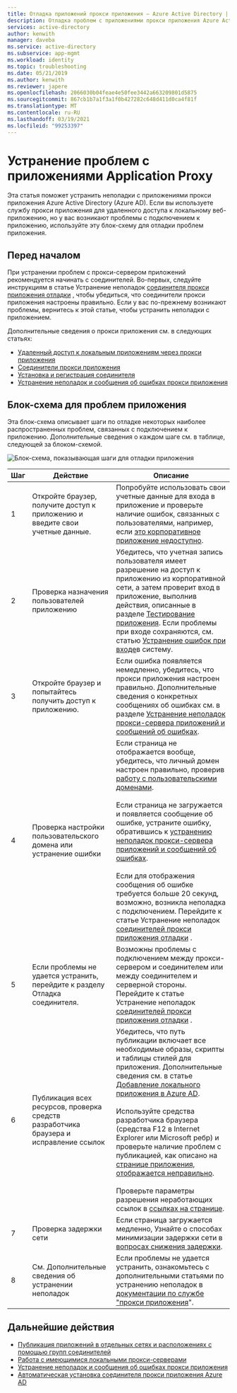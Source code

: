 ```yaml
---
title: Отладка приложений прокси приложения — Azure Active Directory | Документация Майкрософт
description: Отладка проблем с приложениями прокси приложения Azure Active Directory (Azure AD).
services: active-directory
author: kenwith
manager: daveba
ms.service: active-directory
ms.subservice: app-mgmt
ms.workload: identity
ms.topic: troubleshooting
ms.date: 05/21/2019
ms.author: kenwith
ms.reviewer: japere
ms.openlocfilehash: 2066030b04feae4e50fee3442a663209801d5875
ms.sourcegitcommit: 867cb1b7a1f3a1f0b427282c648d411d0ca4f81f
ms.translationtype: MT
ms.contentlocale: ru-RU
ms.lasthandoff: 03/19/2021
ms.locfileid: "99253397"
---
```

# <a name="debug-application-proxy-application-issues"></a>Устранение проблем с приложениями Application Proxy 

Эта статья поможет устранить неполадки с приложениями прокси приложения Azure Active Directory (Azure AD). Если вы используете службу прокси приложения для удаленного доступа к локальному веб-приложению, но у вас возникают проблемы с подключением к приложению, используйте эту блок-схему для отладки проблем приложения. 

## <a name="before-you-begin"></a>Перед началом

При устранении проблем с прокси-сервером приложений рекомендуется начинать с соединителей. Во-первых, следуйте инструкциям в статье Устранение неполадок [соединителя прокси приложения отладки](application-proxy-debug-connectors.md) , чтобы убедиться, что соединители прокси приложения настроены правильно. Если у вас по-прежнему возникают проблемы, вернитесь к этой статье, чтобы устранить неполадки с приложением.  

Дополнительные сведения о прокси приложения см. в следующих статьях:

- [Удаленный доступ к локальным приложениям через прокси приложения](application-proxy.md)
- [Соединители прокси приложения](application-proxy-connectors.md)
- [Установка и регистрация соединителя](application-proxy-add-on-premises-application.md)
- [Устранение неполадок и сообщения об ошибках прокси приложения](application-proxy-troubleshoot.md)

## <a name="flowchart-for-application-issues"></a>Блок-схема для проблем приложения

Эта блок-схема описывает шаги по отладке некоторых наиболее распространенных проблем, связанных с подключением к приложению. Дополнительные сведения о каждом шаге см. в таблице, следующей за блоком-схемой.

![Блок-схема, показывающая шаги для отладки приложения](media/application-proxy-debug-apps/application-proxy-apps-debugging-flowchart.png)

| Шаг | Действие | Описание |
|---------|---------|---------|
|1 | Откройте браузер, получите доступ к приложению и введите свои учетные данные. | Попробуйте использовать свои учетные данные для входа в приложение и проверьте наличие ошибок, связанных с пользователями, например, если [это корпоративное приложение недоступно](application-proxy-sign-in-bad-gateway-timeout-error.md). |
|2 | Проверка назначения пользователей приложению | Убедитесь, что учетная запись пользователя имеет разрешение на доступ к приложению из корпоративной сети, а затем проверит вход в приложение, выполнив действия, описанные в разделе [Тестирование приложения](application-proxy-add-on-premises-application.md#test-the-application). Если проблемы при входе сохраняются, см. статью [Устранение ошибок при входе](../reports-monitoring/concept-provisioning-logs.md?context=azure/active-directory/manage-apps/context/manage-apps-context)в систему.  |
|3 | Откройте браузер и попытайтесь получить доступ к приложению. | Если ошибка появляется немедленно, убедитесь, что прокси приложения настроен правильно. Дополнительные сведения о конкретных сообщениях об ошибках см. в разделе [Устранение неполадок прокси-сервера приложений и сообщений об ошибках](application-proxy-troubleshoot.md).  |
|4 | Проверка настройки пользовательского домена или устранение ошибки | Если страница не отображается вообще, убедитесь, что личный домен настроен правильно, проверив [работу с пользовательскими доменами](application-proxy-configure-custom-domain.md).<br></br>Если страница не загружается и появляется сообщение об ошибке, устраните ошибку, обратившись к  [устранению неполадок прокси-сервера приложений и сообщений об ошибках](application-proxy-troubleshoot.md). <br></br>Если для отображения сообщения об ошибке требуется больше 20 секунд, возможно, возникла неполадка с подключением. Перейдите к статье Устранение неполадок [соединителей прокси приложения отладки](application-proxy-debug-connectors.md) .  |
|5 | Если проблемы не удается устранить, перейдите к разделу Отладка соединителя. | Возможны проблемы с подключением между прокси-сервером и соединителем или между соединителем и серверной стороны. Перейдите к статье Устранение неполадок [соединителей прокси приложения отладки](application-proxy-debug-connectors.md) . |
|6 | Публикация всех ресурсов, проверка средств разработчика браузера и исправление ссылок | Убедитесь, что путь публикации включает все необходимые образы, скрипты и таблицы стилей для приложения. Дополнительные сведения см. в статье [Добавление локального приложения в Azure AD](application-proxy-add-on-premises-application.md#add-an-on-premises-app-to-azure-ad). <br></br>Используйте средства разработчика браузера (средства F12 в Internet Explorer или Microsoft ребр) и проверьте наличие проблем с публикацией, как описано на [странице приложения, отображается неправильно](application-proxy-page-appearance-broken-problem.md). <br></br>Проверьте параметры разрешения неработающих ссылок в [ссылках на странице](application-proxy-page-links-broken-problem.md). |
|7 | Проверка задержки сети | Если страница загружается медленно, Узнайте о способах минимизации задержки сети в [вопросах снижения задержки](application-proxy-network-topology.md#considerations-for-reducing-latency). | 
|8 | См. Дополнительные сведения об устранении неполадок | Если проблемы не удается устранить, ознакомьтесь с дополнительными статьями по устранению неполадок в [документации по службе "прокси приложения](application-proxy-troubleshoot.md)". |

## <a name="next-steps"></a>Дальнейшие действия


* [Публикация приложений в отдельных сетях и расположениях с помощью групп соединителей](application-proxy-connector-groups.md)
* [Работа с имеющимися локальными прокси-серверами](application-proxy-configure-connectors-with-proxy-servers.md)
* [Устранение неполадок и сообщения об ошибках прокси приложения](application-proxy-troubleshoot.md)
* [Автоматическая установка соединителя прокси приложения Azure AD](application-proxy-register-connector-powershell.md)
